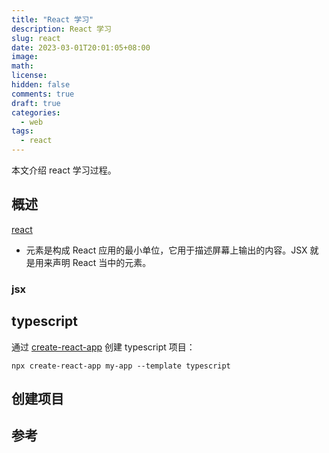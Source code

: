 ```yaml
---
title: "React 学习"
description: React 学习
slug: react
date: 2023-03-01T20:01:05+08:00
image:
math:
license:
hidden: false
comments: true
draft: true
categories:
  - web
tags:
  - react
---
```


本文介绍 react 学习过程。

<!---->

## 概述

[react](https://zh-hans.reactjs.org/)

- 元素是构成 React 应用的最小单位，它用于描述屏幕上输出的内容。JSX 就是用来声明 React 当中的元素。

### jsx

## typescript

通过 [create-react-app](https://create-react-app.dev/docs/adding-typescript/) 创建 typescript 项目：

```shell
npx create-react-app my-app --template typescript
```

## 创建项目

## 参考

